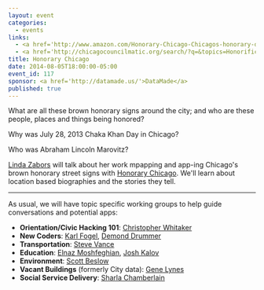 ```yaml
---
layout: event
categories: 
  - events
links:
  - <a href='http://www.amazon.com/Honorary-Chicago-Chicagos-honorary-designations/dp/149604911X/'>Honorary Chicago - The who, where and why of Chicago's honorary designations</a>
  - <a href='http://chicagocouncilmatic.org/search/?q=&topics=Honorifics'>Honorifics passed by Chicago City Council</a>
title: Honorary Chicago
date: 2014-08-05T18:00:00-05:00
event_id: 117
sponsor: <a href='http://datamade.us/'>DataMade</a>
published: true
---
```


What are all these brown honorary signs around the city; and who are these people, places and things being honored? 

Why was July 28, 2013 Chaka Khan Day in Chicago? 

Who was Abraham Lincoln Marovitz?

[Linda Zabors](https://www.linkedin.com/in/lindazabors) will talk about her work mpapping and app-ing Chicago's brown honorary street signs with [Honorary Chicago](http://honorarychicago.com/). We'll learn about location based biographies and the stories they tell.

---

As usual, we will have topic specific working groups to help guide conversations and potential apps:

* __Orientation/Civic Hacking 101__: [Christopher Whitaker](https://twitter.com/CivicWhitaker)
* __New Coders__: [Karl Fogel](https://twitter.com/kfogel), [Demond Drummer](https://twitter.com/citizendrummer)
* __Transportation__: [Steve Vance](https://twitter.com/stevevance)
* __Education__: [Elnaz Moshfeghian](https://twitter.com/elnazem), [Josh Kalov](https://twitter.com/shua123)
* __Environment__: [Scott Beslow](https://twitter.com/sbeslow)
* __Vacant Buildings__ (formerly City data): [Gene Lynes](https://twitter.com/Geneorama)
* __Social Service Delivery__: [Sharla Chamberlain](https://twitter.com/sharlalikesyou)